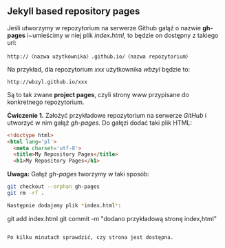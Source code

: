 ## Jekyll based repository pages

Jeśli utworzymy w repozytorium na serwerze Github gałąź
o nazwie **gh-pages** i~umieścimy w niej plik *index.html*,
to będzie on dostępny z takiego url:

    http://〈nazwa użytkownika〉.github.io/〈nazwa repozytorium〉

Na przykład, dla repozytorium *xxx* użytkownika *wbzyl*
będzie to:

    http://wbzyl.github.io/xxx

Są to tak zwane **project pages**, czyli strony www
przypisane do konkretnego repozytorium.

**Ćwiczenie 1.** Założyć przykładowe repozytorium
na serwerze *GitHub* i utworzyć w nim gałąź *gh-pages*.
Do gałęzi dodać taki plik HTML:

```html
<!doctype html>
<html lang='pl'>
  <meta charset='utf-8'>
  <title>My Repository Pages</title>
  <h1>My Repository Pages</h1>
```
**Uwaga:** Gałąź *gh-pages* tworzymy w taki sposób:

```sh
git checkout --orphan gh-pages
git rm -rf .

Następnie dodajemy plik *index.html*:

```
git add index.html
git commit -m "dodano przykładową stronę index,html"
```

Po kilku minutach sprawdzić, czy strona jest dostępna.
